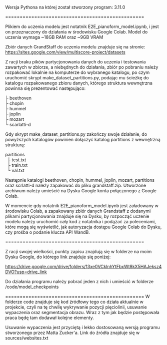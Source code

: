 Wersja Pythona na której został stworzony program: 3.11.0

================================================

Plikiem do uczenia modelu jest notatnik E2E_pianoform_model.ipynb, i jest on przeznaczony do działania w środowisku Google Colab.
Model do uczenia wymaga ~18GB RAM oraz ~9GB VRAM

Zbiór danych GrandStaff do uczenia modelu znajduje się na stronie: https://sites.google.com/view/multiscore-project/datasets

Z racji braku pików partycjonowania danych do uczenia i testowania zawartych w zbiorze, a niebędnych do działania, zbiór po pobraniu należy rozpakować lokalnie na komputerze do wybranego katalogu, po czym uruchomić skrypt make_dataset_partitions.py, podając mu ścieżkę do katalogu rozpakowanego zbioru danych, którego struktura wewnętrzna powinna się prezentować następująco:

├ beethoven<br />
├ chopin<br />
├ hummel<br />
├ joplin<br />
├ mozart<br />
└ scarlatti-d<br />

Gdy skrypt make_dataset_partitions.py zakończy swoje działanie, do powyższych katalogów powinien dołączyć katalog partitions z wewnętrzną strukturą:

partitions<br />
&ensp;├ test.txt<br />
&ensp;├ train.txt<br />
&ensp;└ val.txt<br />

Następnie katalogi beethoven, chopin, hummel, joplin, mozart, partitions oraz scrlatti-d należy zapakować do pliku grandstaff.zip. Utworzone archiwum należy umieścić na Dysku Google konta połączonego z Google Colab.

W momencie gdy notatnik E2E_pianoform_model.ipynb jest załadowany w środowisku Colab, a zapakowany zbiór danych Grandstaff z dodanymi plikami partycjonowania znajduje się na Dysku, by rozpocząć uczenie modelu należy uruchomić cały kod z notatnika i podążać za poleceniami, które mogą się wyświetlić, jak autoryzacja dostępu Google Colab do Dysku, czy prośba o podanie klucza API WandB.


================================================

Z racji swojej wielkości, punkty zapisu znajdują się w folderze na moim Dysku Google, do którego link znajduje się poniżej:

https://drive.google.com/drive/folders/13xe0VCklnhYtFbxWt8kX5HAJeksz4DVO?usp=drive_link


Do działania programu należy pobrać jeden z nich i umieścić w folderze /code/model_checkpoints

================================================
W folderze code znajduje się kod źródłowy tego co działa aktualnie w projekcie, czyli na tę chwilę wykrywanie pozycji pięciolinii, usuwanie wypaczenia oraz segmentacja obrazu. Wraz z tym jak będzie postępowała praca będę tam dodawał kolejne elementy.

Usuwanie wypaczenia jest przyciętą i lekko dostosowaną wersją programu stworzonego przez Matta Zucker'a. Link do źródła znajduje się w sources/websites.txt


